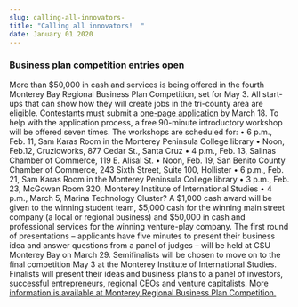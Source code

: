 ```yaml
---
slug: calling-all-innovators-
title: "Calling all innovators!  "
date: January 01 2020
---
```


<h3>Business plan competition entries open</h3><p>More than $50,000 in cash and services is being offered in the fourth Monterey Bay Regional Business Plan Competition, set for May 3. All start-ups that can show how they will create jobs in the tri-county area are eligible. Contestants must submit a <a href="http://www.MBRCompetition.com">one-page application</a> by March 18. To help with the application process, a free 90-minute introductory workshop will be offered seven times. The workshops are scheduled for: • 6 p.m., Feb. 11, Sam Karas Room in the Monterey Peninsula College library • Noon, Feb.12, Cruzioworks, 877 Cedar St., Santa Cruz • 4 p.m., Feb. 13, Salinas Chamber of Commerce, 119 E. Alisal St. • Noon, Feb. 19, San Benito County Chamber of Commerce, 243 Sixth Street, Suite 100, Hollister • 6 p.m., Feb. 21, Sam Karas Room in the Monterey Peninsula College library • 3 p.m., Feb. 23, McGowan Room 320, Monterey Institute of International Studies • 4 p.m., March 5, Marina Technology Cluster? A $1,000 cash award will be given to the winning student team, $5,000 cash for the winning main street company (a local or regional business) and $50,000 in cash and professional services for the winning venture-play company. The first round of presentations – applicants have five minutes to present their business idea and answer questions from a panel of judges – will be held at CSU Monterey Bay on March 29. Semifinalists will be chosen to move on to the final competition May 3 at the Monterey Institute of International Studies. Finalists will present their ideas and business plans to a panel of investors, successful entrepreneurs, regional CEOs and venture capitalists. <a href="http://www.MBRCompetition.com/">More information is available at Monterey Regional Business Plan Competition.</a>
</p>

